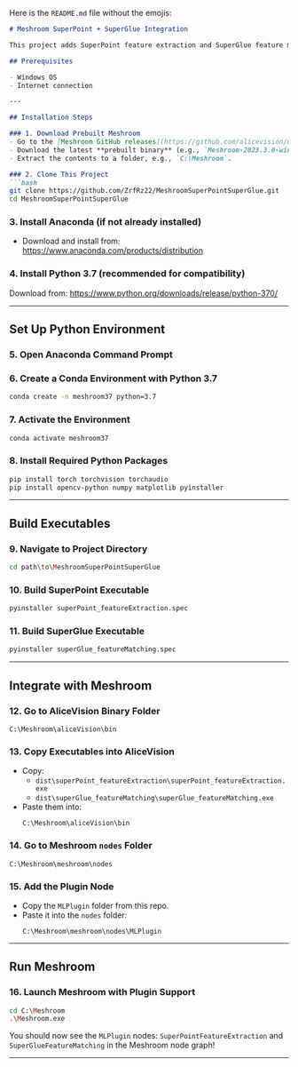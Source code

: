 Here is the `README.md` file without the emojis:

```markdown
# Meshroom SuperPoint + SuperGlue Integration

This project adds SuperPoint feature extraction and SuperGlue feature matching to Meshroom.

## Prerequisites

- Windows OS
- Internet connection

---

## Installation Steps

### 1. Download Prebuilt Meshroom
- Go to the [Meshroom GitHub releases](https://github.com/alicevision/meshroom/releases).
- Download the latest **prebuilt binary** (e.g., `Meshroom-2023.3.0-win64.zip`).
- Extract the contents to a folder, e.g., `C:\Meshroom`.

### 2. Clone This Project
```bash
git clone https://github.com/ZrfRz22/MeshroomSuperPointSuperGlue.git
cd MeshroomSuperPointSuperGlue
```

### 3. Install Anaconda (if not already installed)
- Download and install from: https://www.anaconda.com/products/distribution

### 4. Install Python 3.7 (recommended for compatibility)

Download from:
https://www.python.org/downloads/release/python-370/

---

## Set Up Python Environment

### 5. Open Anaconda Command Prompt

### 6. Create a Conda Environment with Python 3.7
```bash
conda create -n meshroom37 python=3.7
```

### 7. Activate the Environment
```bash
conda activate meshroom37
```

### 8. Install Required Python Packages
```bash
pip install torch torchvision torchaudio
pip install opencv-python numpy matplotlib pyinstaller
```

---

## Build Executables

### 9. Navigate to Project Directory
```bash
cd path\to\MeshroomSuperPointSuperGlue
```

### 10. Build SuperPoint Executable
```bash
pyinstaller superPoint_featureExtraction.spec
```

### 11. Build SuperGlue Executable
```bash
pyinstaller superGlue_featureMatching.spec
```

---

## Integrate with Meshroom

### 12. Go to AliceVision Binary Folder
```
C:\Meshroom\aliceVision\bin
```

### 13. Copy Executables into AliceVision
- Copy:
  - `dist\superPoint_featureExtraction\superPoint_featureExtraction.exe`
  - `dist\superGlue_featureMatching\superGlue_featureMatching.exe`
- Paste them into:
  ```
  C:\Meshroom\aliceVision\bin
  ```

### 14. Go to Meshroom `nodes` Folder
```
C:\Meshroom\meshroom\nodes
```

### 15. Add the Plugin Node
- Copy the `MLPlugin` folder from this repo.
- Paste it into the `nodes` folder:
  ```
  C:\Meshroom\meshroom\nodes\MLPlugin
  ```

---

## Run Meshroom

### 16. Launch Meshroom with Plugin Support
```bash
cd C:\Meshroom
.\Meshroom.exe
```

You should now see the `MLPlugin` nodes: `SuperPointFeatureExtraction` and `SuperGlueFeatureMatching` in the Meshroom node graph!

---
